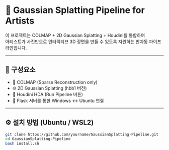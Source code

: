 # 🎥 Gaussian Splatting Pipeline for Artists <SNOW-GS>

이 프로젝트는 COLMAP + 2D Gaussian Splatting + Houdini를 통합하여  
아티스트가 사진만으로 인터랙티브 3D 장면을 만들 수 있도록 지원하는 반자동 파이프라인입니다.

---

## 🧩 구성요소

- 📸 COLMAP (Sparse Reconstruction only)
- 🌐 2D Gaussian Splatting (hbb1 버전)
- 🧰 Houdini HDA (Run Pipeline 버튼)
- 🔧 Flask 서버를 통한 Windows ↔ Ubuntu 연결

---

## ⚙️ 설치 방법 (Ubuntu / WSL2)

```bash
git clone https://github.com/yourname/GaussianSplatting-Pipeline.git
cd GaussianSplatting-Pipeline
bash install.sh
